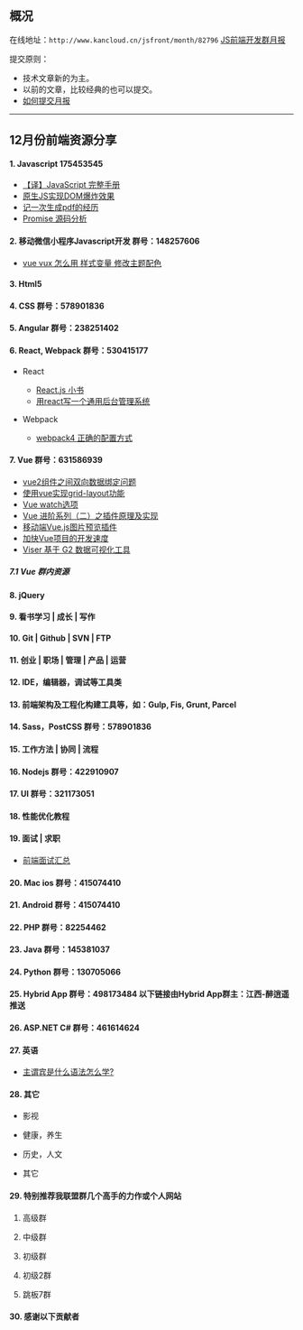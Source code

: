 ## 概况

在线地址：`http://www.kancloud.cn/jsfront/month/82796` [JS前端开发群月报](http://www.kancloud.cn/jsfront/month/82796)


提交原则：

- 技术文章新的为主。
- 以前的文章，比较经典的也可以提交。
- [如何提交月报](http://www.kancloud.cn/jsfront/month/227309)

---


## 12月份前端资源分享
#### 1. Javascript 175453545
- [【译】JavaScript 完整手册](https://juejin.im/post/5bff57fee51d45021a167991)
- [原生JS实现DOM爆炸效果](https://zhuanlan.zhihu.com/p/47770130)
- [记一次生成pdf的经历](https://juejin.im/post/5c122a766fb9a049fd0fb813)
- [Promise 源码分析](https://juejin.im/post/5c1cb4b0e51d455fb3109f48)

#### 2. 移动微信小程序Javascript开发 群号：148257606
- [vue vux 怎么用 样式变量 修改主题配色](https://www.jianshu.com/p/04c4ff593974)

#### 3. Html5

#### 4. CSS  群号：578901836

#### 5. Angular 群号：238251402

#### 6. React, Webpack 群号：530415177
- React
    
    - [React.js 小书](http://huziketang.mangojuice.top/books/react/)
    - [用react写一个通用后台管理系统](https://zhuanlan.zhihu.com/p/42956113)

- Webpack

  - [webpack4 正确的配置方式](https://juejin.im/post/5bce96526fb9a05d2779431f)



#### 7. Vue 群号：631586939
- [vue2组件之间双向数据绑定问题](https://segmentfault.com/a/1190000011783590)
- [使用vue实现grid-layout功能](https://juejin.im/post/5a4e3fa06fb9a01c9f5b3427)
- [Vue watch选项](https://juejin.im/post/5a571fcb6fb9a01c9a26a9ba)
- [Vue 进阶系列（二）之插件原理及实现](https://juejin.im/post/5bd8fa04e51d45168b64f936)
- [移动端Vue.js图片预览插件](https://github.com/xLogic92/vue-picture-preview)
- [加快Vue项目的开发速度](https://github.com/QDMarkMan/CodeBlog/blob/master/Vue/%E5%8A%A0%E5%BF%ABVue%E9%A1%B9%E7%9B%AE%E7%9A%84%E5%BC%80%E5%8F%91%E9%80%9F%E5%BA%A6.md)
- [Viser 基于 G2 数据可视化工具](https://viserjs.github.io/)

##### 7.1 Vue 群内资源

#### 8. jQuery

#### 9. 看书学习 | 成长 | 写作

#### 10. Git | Github | SVN | FTP

#### 11. 创业 | 职场 | 管理 | 产品 | 运营

#### 12. IDE，编辑器，调试等工具类

#### 13. 前端架构及工程化构建工具等，如：Gulp, Fis, Grunt, Parcel

#### 14. Sass，PostCSS  群号：578901836

#### 15. 工作方法 | 协同 | 流程

#### 16. Nodejs 群号：422910907

#### 17. UI 群号：321173051

#### 18. 性能优化教程

#### 19. 面试 | 求职
- [前端面试汇总](https://juejin.im/post/5c0e68ec6fb9a04a01642925)

#### 20. Mac ios 群号：415074410

#### 21. Android 群号：415074410

#### 22. PHP 群号：82254462

#### 23. Java 群号：145381037

#### 24. Python 群号：130705066

#### 25. Hybrid App 群号：498173484 以下链接由Hybrid App群主：江西-醉逍遥推送

#### 26. ASP.NET C# 群号：461614624

#### 27. 英语
- [主谓宾是什么语法怎么学?](https://www.zhihu.com/question/36519902)

#### 28. 其它

- 影视


- 健康，养生


- 历史，人文


- 其它
    



#### 29. 特别推荐我联盟群几个高手的力作或个人网站

1. 高级群

2. 中级群


3. 初级群

4. 初级2群


5. 跳板7群


#### 30. 感谢以下贡献者

